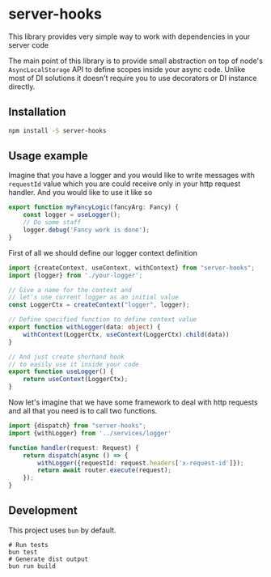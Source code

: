 # server-hooks

This library provides very simple way to work with dependencies in your server code

The main point of this library is to provide small abstraction on top of node's `AsyncLocalStorage` API
to define scopes inside your async code. Unlike most of DI solutions it doesn't require you to use decorators or DI instance directly.


## Installation

```bash
npm install -S server-hooks
```

## Usage example

Imagine that you have a logger and you would like to write messages with `requestId` value 
which you are could receive only in your http request handler.
And you would like to use it like so

```typescript
export function myFancyLogic(fancyArg: Fancy) {
    const logger = useLogger();
    // Do some staff
    logger.debug('Fancy work is done');
}
```

First of all we should define our logger context definition

```typescript
import {createContext, useContext, withContext} from "server-hooks";
import {logger} from './your-logger';

// Give a name for the context and 
// let's use current logger as an initial value
const LoggerCtx = createContext("logger", logger);

// Define specified function to define context value
export function withLogger(data: object) {
    withContext(LoggerCtx, useContext(LoggerCtx).child(data))
}

// And just create shorhand hook 
// to easily use it inside your code
export function useLogger() {
    return useContext(LoggerCtx);
}

```

Now let's imagine that we have some framework to deal with http requests and all that 
you need is to call two functions.

```typescript
import {dispatch} from "server-hooks";
import {withLogger} from '../services/logger'

function handler(request: Request) {
    return dispatch(async () => {
        withLogger({requestId: request.headers['x-request-id']});
        return await router.execute(request);
    });
}

```

## Development

This project uses `bun` by default. 

```shell
# Run tests
bun test
# Generate dist output
bun run build
```